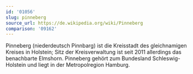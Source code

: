 ```yaml
---
id: '01056'
slug: pinneberg
source_url: https://de.wikipedia.org/wiki/Pinneberg
comparison: '09162'
---
```


Pinneberg (niederdeutsch Pinnbarg) ist die Kreisstadt des gleichnamigen Kreises in Holstein; Sitz der Kreisverwaltung ist seit 2011 allerdings das benachbarte Elmshorn. Pinneberg gehört zum Bundesland Schleswig-Holstein und liegt in der Metropolregion Hamburg.
